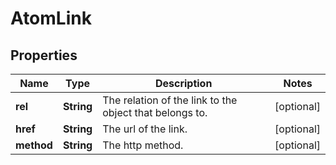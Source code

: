 

# AtomLink


## Properties

Name | Type | Description | Notes
------------ | ------------- | ------------- | -------------
**rel** | **String** | The relation of the link to the object that belongs to. |  [optional]
**href** | **String** | The url of the link. |  [optional]
**method** | **String** | The http method. |  [optional]



